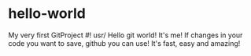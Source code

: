 # hello-world
My very first GitProject
#! usr/
Hello git world! It's me!
If changes in your code you want to save, github you can use! It's fast, easy and amazing! 

